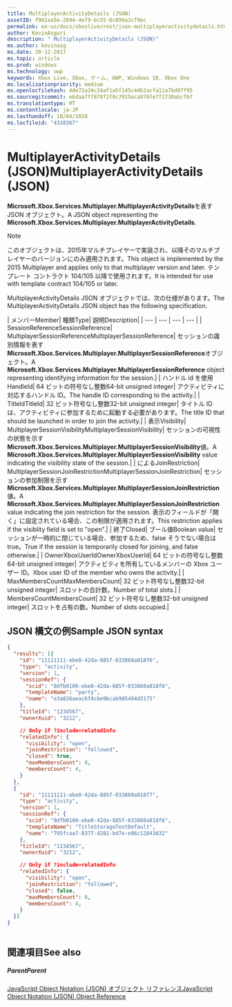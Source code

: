 ```yaml
---
title: MultiplayerActivityDetails (JSON)
assetID: f982aa5e-2694-4ef9-bc55-6c099a3cf9ec
permalink: en-us/docs/xboxlive/rest/json-multiplayeractivitydetails.html
author: KevinAsgari
description: " MultiplayerActivityDetails (JSON)"
ms.author: kevinasg
ms.date: 20-12-2017
ms.topic: article
ms.prod: windows
ms.technology: uwp
keywords: Xbox Live, Xbox, ゲーム, UWP, Windows 10, Xbox One
ms.localizationpriority: medium
ms.openlocfilehash: 4de72a24c34af1a5f145c44b2acfa11a7bd07f95
ms.sourcegitcommit: e6daa7ff878f2f0c7015aca9787e7f2730abcfbf
ms.translationtype: MT
ms.contentlocale: ja-JP
ms.lasthandoff: 10/04/2018
ms.locfileid: "4318367"
---
```

# <a name="multiplayeractivitydetails-json"></a><span data-ttu-id="9e69d-104">MultiplayerActivityDetails (JSON)</span><span class="sxs-lookup"><span data-stu-id="9e69d-104">MultiplayerActivityDetails (JSON)</span></span>
<span data-ttu-id="9e69d-105">**Microsoft.Xbox.Services.Multiplayer.MultiplayerActivityDetails**を表す JSON オブジェクト。</span><span class="sxs-lookup"><span data-stu-id="9e69d-105">A JSON object representing the **Microsoft.Xbox.Services.Multiplayer.MultiplayerActivityDetails**.</span></span> 

> [!NOTE] 
> <span data-ttu-id="9e69d-106">このオブジェクトは、2015年マルチプレイヤーで実装され、以降そのマルチプレイヤーのバージョンにのみ適用されます。</span><span class="sxs-lookup"><span data-stu-id="9e69d-106">This object is implemented by the 2015 Multiplayer and applies only to that multiplayer version and later.</span></span> <span data-ttu-id="9e69d-107">テンプレート コントラクト 104/105 以降で使用されます。</span><span class="sxs-lookup"><span data-stu-id="9e69d-107">It is intended for use with template contract 104/105 or later.</span></span>  

 
<a id="ID4ES"></a>

  
 
<span data-ttu-id="9e69d-108">MultiplayerActivityDetails JSON オブジェクトでは、次の仕様があります。</span><span class="sxs-lookup"><span data-stu-id="9e69d-108">The MultiplayerActivityDetails JSON object has the following specification.</span></span>
 
| <span data-ttu-id="9e69d-109">メンバー</span><span class="sxs-lookup"><span data-stu-id="9e69d-109">Member</span></span>| <span data-ttu-id="9e69d-110">種類</span><span class="sxs-lookup"><span data-stu-id="9e69d-110">Type</span></span>| <span data-ttu-id="9e69d-111">説明</span><span class="sxs-lookup"><span data-stu-id="9e69d-111">Description</span></span>| 
| --- | --- | --- | --- | 
| <span data-ttu-id="9e69d-112">SessionReference</span><span class="sxs-lookup"><span data-stu-id="9e69d-112">SessionReference</span></span>| <span data-ttu-id="9e69d-113">MultiplayerSessionReference</span><span class="sxs-lookup"><span data-stu-id="9e69d-113">MultiplayerSessionReference</span></span>| <span data-ttu-id="9e69d-114">セッションの識別情報を表す<b>Microsoft.Xbox.Services.Multiplayer.MultiplayerSessionReference</b>オブジェクト。</span><span class="sxs-lookup"><span data-stu-id="9e69d-114">A <b>Microsoft.Xbox.Services.Multiplayer.MultiplayerSessionReference</b> object representing identifying information for the session.</span></span>| 
| <span data-ttu-id="9e69d-115">ハンドル id を使用</span><span class="sxs-lookup"><span data-stu-id="9e69d-115">HandleId</span></span>| <span data-ttu-id="9e69d-116">64 ビットの符号なし整数</span><span class="sxs-lookup"><span data-stu-id="9e69d-116">64-bit unsigned integer</span></span>| <span data-ttu-id="9e69d-117">アクティビティに対応するハンドル ID。</span><span class="sxs-lookup"><span data-stu-id="9e69d-117">The handle ID corresponding to the activity.</span></span>| 
| <span data-ttu-id="9e69d-118">TitleId</span><span class="sxs-lookup"><span data-stu-id="9e69d-118">TitleId</span></span>| <span data-ttu-id="9e69d-119">32 ビット符号なし整数</span><span class="sxs-lookup"><span data-stu-id="9e69d-119">32-bit unsigned integer</span></span>| <span data-ttu-id="9e69d-120">タイトル ID は、アクティビティに参加するために起動する必要があります。</span><span class="sxs-lookup"><span data-stu-id="9e69d-120">The title ID that should be launched in order to join the activity.</span></span>| 
| <span data-ttu-id="9e69d-121">表示</span><span class="sxs-lookup"><span data-stu-id="9e69d-121">Visibility</span></span>| <span data-ttu-id="9e69d-122">MultiplayerSessionVisibility</span><span class="sxs-lookup"><span data-stu-id="9e69d-122">MultiplayerSessionVisibility</span></span>| <span data-ttu-id="9e69d-123">セッションの可視性の状態を示す<b>Microsoft.Xbox.Services.Multiplayer.MultiplayerSessionVisibility</b>値。</span><span class="sxs-lookup"><span data-stu-id="9e69d-123">A <b>Microsoft.Xbox.Services.Multiplayer.MultiplayerSessionVisibility</b> value indicating the visibility state of the session.</span></span>| 
| <span data-ttu-id="9e69d-124">による</span><span class="sxs-lookup"><span data-stu-id="9e69d-124">JoinRestriction</span></span>| <span data-ttu-id="9e69d-125">MultiplayerSessionJoinRestriction</span><span class="sxs-lookup"><span data-stu-id="9e69d-125">MultiplayerSessionJoinRestriction</span></span>| <span data-ttu-id="9e69d-126">セッションの参加制限を示す<b>Microsoft.Xbox.Services.Multiplayer.MultiplayerSessionJoinRestriction</b>値。</span><span class="sxs-lookup"><span data-stu-id="9e69d-126">A <b>Microsoft.Xbox.Services.Multiplayer.MultiplayerSessionJoinRestriction</b> value indicating the join restriction for the session.</span></span> <span data-ttu-id="9e69d-127">表示のフィールドが「開く」に設定されている場合、この制限が適用されます。</span><span class="sxs-lookup"><span data-stu-id="9e69d-127">This restriction applies if the visiblity field is set to "open".</span></span>| 
| <span data-ttu-id="9e69d-128">終了</span><span class="sxs-lookup"><span data-stu-id="9e69d-128">Closed</span></span>| <span data-ttu-id="9e69d-129">ブール値</span><span class="sxs-lookup"><span data-stu-id="9e69d-129">Boolean value</span></span>| <span data-ttu-id="9e69d-130">セッションが一時的に閉じている場合、参加するため、false そうでない場合は true。</span><span class="sxs-lookup"><span data-stu-id="9e69d-130">True if the session is temporarily closed for joining, and false otherwise.</span></span>| 
| <span data-ttu-id="9e69d-131">OwnerXboxUserId</span><span class="sxs-lookup"><span data-stu-id="9e69d-131">OwnerXboxUserId</span></span>| <span data-ttu-id="9e69d-132">64 ビットの符号なし整数</span><span class="sxs-lookup"><span data-stu-id="9e69d-132">64-bit unsigned integer</span></span>| <span data-ttu-id="9e69d-133">アクティビティを所有しているメンバーの Xbox ユーザー ID。</span><span class="sxs-lookup"><span data-stu-id="9e69d-133">Xbox user ID of the member who owns the activity.</span></span>| 
| <span data-ttu-id="9e69d-134">MaxMembersCount</span><span class="sxs-lookup"><span data-stu-id="9e69d-134">MaxMembersCount</span></span>| <span data-ttu-id="9e69d-135">32 ビット符号なし整数</span><span class="sxs-lookup"><span data-stu-id="9e69d-135">32-bit unsigned integer</span></span>| <span data-ttu-id="9e69d-136">スロットの合計数。</span><span class="sxs-lookup"><span data-stu-id="9e69d-136">Number of total slots.</span></span>| 
| <span data-ttu-id="9e69d-137">MembersCount</span><span class="sxs-lookup"><span data-stu-id="9e69d-137">MembersCount</span></span>| <span data-ttu-id="9e69d-138">32 ビット符号なし整数</span><span class="sxs-lookup"><span data-stu-id="9e69d-138">32-bit unsigned integer</span></span>| <span data-ttu-id="9e69d-139">スロットを占有の数。</span><span class="sxs-lookup"><span data-stu-id="9e69d-139">Number of slots occupied.</span></span>| 
  
<a id="ID4E3D"></a>

 
## <a name="sample-json-syntax"></a><span data-ttu-id="9e69d-140">JSON 構文の例</span><span class="sxs-lookup"><span data-stu-id="9e69d-140">Sample JSON syntax</span></span>
 

```json
{
  "results": [{
    "id": "11111111-ebe0-42da-885f-033860a818f6",
    "type": "activity",
    "version": 1,
    "sessionRef": {
      "scid": "8dfb0100-ebe0-42da-885f-033860a818f6",
      "templateName": "party",
      "name": "e3a836aeac6f4cbe9bcab985494d3175"
    },
    "titleId": "1234567",
    "ownerXuid": "3212",

    // Only if ?include=relatedInfo
    "relatedInfo": {
      "visibility": "open",
      "joinRestriction": "followed",
      "closed": true,
      "maxMembersCount": 8,
      "membersCount": 4,
    }
  },
  {
    "id": "11111111-ebe0-42da-885f-033860a818f7",
    "type": "activity",
    "version": 1,
    "sessionRef": {
      "scid": "8dfb0100-ebe0-42da-885f-033860a818f6",
      "templateName": "TitleStorageTestDefault",
      "name": "795fcaa7-8377-4281-bd7e-e86c12843632"
    },
    "titleId": "1234567",
    "ownerXuid": "3212",

    // Only if ?include=relatedInfo
    "relatedInfo": {
      "visibility": "open",
      "joinRestriction": "followed",
      "closed": false,
      "maxMembersCount": 8,
      "membersCount": 4,
    }
  }]
}
    
```

  
<a id="ID4EFE"></a>

 
## <a name="see-also"></a><span data-ttu-id="9e69d-141">関連項目</span><span class="sxs-lookup"><span data-stu-id="9e69d-141">See also</span></span>
 
<a id="ID4EHE"></a>

 
##### <a name="parent"></a><span data-ttu-id="9e69d-142">Parent</span><span class="sxs-lookup"><span data-stu-id="9e69d-142">Parent</span></span> 

[<span data-ttu-id="9e69d-143">JavaScript Object Notation (JSON) オブジェクト リファレンス</span><span class="sxs-lookup"><span data-stu-id="9e69d-143">JavaScript Object Notation (JSON) Object Reference</span></span>](atoc-xboxlivews-reference-json.md)

   
